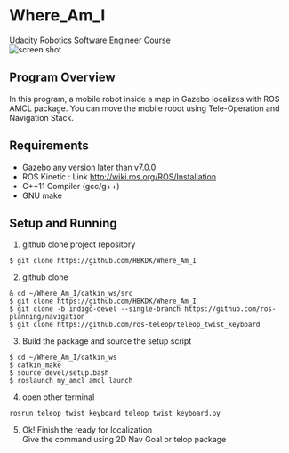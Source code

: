 # Where_Am_I
Udacity Robotics Software Engineer Course  
![screen shot](https://github.com/HBKDK/Where_Am_I/blob/master/ScreenShot.jpg)
## Program Overview
In this program, a mobile robot inside a map in Gazebo localizes with ROS AMCL package.
You can move the mobile robot using Tele-Operation and Navigation Stack.

## Requirements
* Gazebo any version later than v7.0.0
* ROS Kinetic : Link <http://wiki.ros.org/ROS/Installation>
* C++11 Compiler (gcc/g++)
* GNU make

## Setup and Running
1. github clone project repository
<pre><code>$ git clone https://github.com/HBKDK/Where_Am_I
</code></pre>
2. github clone
<pre><code>& cd ~/Where_Am_I/catkin_ws/src
$ git clone https://github.com/HBKDK/Where_Am_I
$ git clone -b indigo-devel --single-branch https://github.com/ros-planning/navigation
$ git clone https://github.com/ros-teleop/teleop_twist_keyboard</code></pre>
3. Build the package and source the setup script
<pre><code>$ cd ~/Where_Am_I/catkin_ws
$ catkin_make
$ source devel/setup.bash
$ roslaunch my_amcl amcl launch</pre></code>
4. open other terminal
<pre><code>rosrun teleop_twist_keyboard teleop_twist_keyboard.py</pre></code>
5. Ok! Finish the ready for localization  
Give the command using 2D Nav Goal or telop package  
